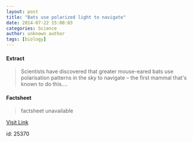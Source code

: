 ```yaml
---
layout: post
title: "Bats use polarized light to navigate"
date: 2014-07-22 15:00:03
categories: Science
author: unknown author
tags: [biology]
---
```



#### Extract
>Scientists have discovered that greater mouse-eared bats use polarisation patterns in the sky to navigate – the first mammal that's known to do this....

#### Factsheet
>factsheet unavailable

[Visit Link](http://phys.org/news325240523.html)

id:   25370
